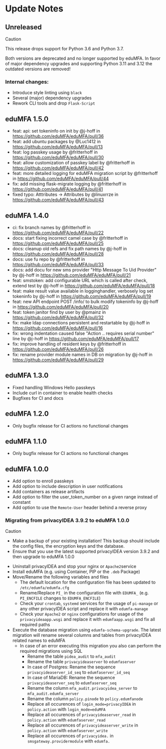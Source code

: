 # Update Notes

## Unreleased

> [!CAUTION]
> This release drops support for Python 3.6 and Python 3.7. 
> 
> Both versions are deprecated and no longer supported by eduMFA. In favor of major dependency upgrades and supporting Python 3.11 and 3.12 the outdated versions are removed! 

### Internal changes:

* Introduce style linting using `black`
* Several (major) dependency upgrades
* Rework CLI tools and drop `Flask-Script`

## eduMFA 1.5.0

* feat: api: set tokeninfo on init by @j-hoff in https://github.com/eduMFA/eduMFA/pull/36
* feat: add ubuntu packages by @Luc1412 in https://github.com/eduMFA/eduMFA/pull/13
* feat: log passkey usage by @fritterhoff in https://github.com/eduMFA/eduMFA/pull/30
* feat: allow customization of passkey label by @fritterhoff in https://github.com/eduMFA/eduMFA/pull/42
* feat: more detailed logging for eduMFA migration script by @fritterhoff in https://github.com/eduMFA/eduMFA/pull/44
* fix: add missing flask-migrate logging by @fritterhoff in https://github.com/eduMFA/eduMFA/pull/41
* fixed typo: Atttributes -> Attributes by @linuxrrze in https://github.com/eduMFA/eduMFA/pull/43

## eduMFA 1.4.0

* ci: fix branch names by @fritterhoff in https://github.com/eduMFA/eduMFA/pull/22
* docs: start fixing incorrect camel case by @fritterhoff in https://github.com/eduMFA/eduMFA/pull/25
* docs: cleanup old refs and fix path names by @j-hoff in https://github.com/eduMFA/eduMFA/pull/28
* docs: use fu repo by @fritterhoff in https://github.com/eduMFA/eduMFA/pull/33
* docs: add docu for new sms provider "Http Message To Uid Provider" by @j-hoff in https://github.com/eduMFA/eduMFA/pull/21
* feat: smstoken: add configurable URL which is called after check, extend test by @j-hoff in https://github.com/eduMFA/eduMFA/pull/18
* feat: make result value available in logginghandler, verbosely log set tokeninfo by @j-hoff in https://github.com/eduMFA/eduMFA/pull/19
* feat: new API endpoint POST /info/<serial> to bulk modify tokeninfo by @j-hoff in https://github.com/eduMFA/eduMFA/pull/20
* feat: token janitor find by user by @pmainz in https://github.com/eduMFA/eduMFA/pull/32
* fix: make ldap connections persistent and restartable by @j-hoff in https://github.com/eduMFA/eduMFA/pull/16
* fix: wrong indentation caused false "Action .. requires serial number" line by @j-hoff in https://github.com/eduMFA/eduMFA/pull/17
* fix: improve handling of resident keys by @fritterhoff in https://github.com/eduMFA/eduMFA/pull/26
* fix: rename provider module names in DB on migration by @j-hoff in https://github.com/eduMFA/eduMFA/pull/29

## eduMFA 1.3.0

* Fixed handling Windows Hello passkeys
* Include curl in container to enable health checks
* Bugfixes for CI and docs

## eduMFA 1.2.0

* Only bugfix release for CI actions no functional changes

## eduMFA 1.1.0

* Only bugfix release for CI actions no functional changes

## eduMFA 1.0.0

* Add option to enroll passkeys
* Add option to include description in user notifications
* Add containers as release artifacts
* Add option to filter the user_token_number on a given range instead of constant
* Add option to use the `Remote-User` header behind a reverse proxy

### Migrating from privacyIDEA 3.9.2 to eduMFA 1.0.0

> [!CAUTION]
>  * Make a backup of your existing installation! This backup should include the config files, the encryption keys and the database.
>  * Ensure that you use the latest supported privacyIDEA version 3.9.2 and then upgrade to eduMFA 1.0.0

* Uninstall privacyIDEA and stop your nginx or `Apache2`service
* Install eduMFA (e.g. using Container, PIP or the `.deb` Package)
* Move/Rename the following variables and files
  * The default location for the configuration file has been updated to `/etc/edumfa/edumfa.cfg`
  * Rename/Replace `PI_` in the configuration file with `EDUMFA_` (e.g. `PI_ENCFILE` changes to `EDUMFA_ENCFILE`)
  * Check your `crontab`, `systemd` services for the usage of `pi-manage` or any other privacyIDEA script and replace it with `edumfa-manage`
  * Check your `Apache2` or `nginx` configurations for usage of the `privacyideaapp.wsgi` and replace it with `edumfaapp.wsgi` and fix all required paths
* Execute the database migration using `edumfa-schema-upgrade`. 
The latest migration will rename several columns and tables from privacyIDEA related names to eduMFA 
  * In case of an error executing this migration you also can perform the required migrations using SQL
    * Rename the table `pidea_audit` to `mfa_audit`
    * Rename the table `privacyideaserver` to `edumfaserver`
    * In case of Postgres: Rename the sequence `privacyideaserver_id_seq` to `edumfaserver_id_seq`
    * In case of MariaDB: Rename the sequence `privacyideaserver_seq` to `edumfaserver_seq`
    * Rename the column `mfa_audit.privacyidea_server` to `mfa_audit.edumfa_server`
    * Rename the column `policy.pinode` to `policy.edumfanode`
    * Replace all occurences of `login_mode=privacyIDEA` in `policy.action` with `login_mode=eduMFA`
    * Replace all occurences of `privacyideaserver_read` in `policy.action` with `edumfaserver_read`
    * Replace all occurences of `privacyideaserver_write` in `policy.action` with `edumfaserver_write`
    * Replace all occurences of `privacyidea.` in `smsgateway.providermodule` with `edumfa.`
